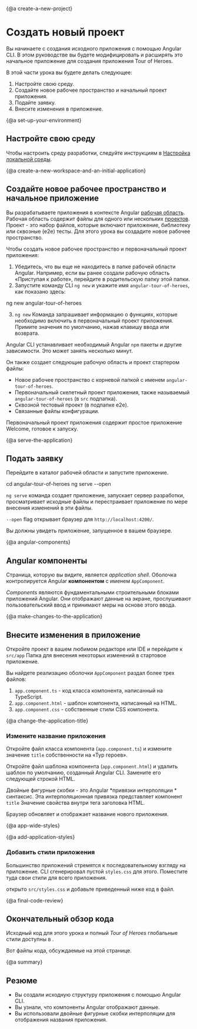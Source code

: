 {@a create-a-new-project}
# Создать новый проект

Вы начинаете с создания исходного приложения с помощью Angular CLI. В этом руководстве вы будете модифицировать и расширять это начальное приложение для создания приложения Tour of Heroes.

В этой части урока вы будете делать следующее:

1. Настройте свою среду.
2. Создайте новое рабочее пространство и начальный проект приложения.
3. Подайте заявку.
4. Внесите изменения в приложение.


{@a set-up-your-environment}
## Настройте свою среду

Чтобы настроить среду разработки, следуйте инструкциям в [Настройка локальной среды](guide/setup-local "Setting up for Local Development").


{@a create-a-new-workspace-and-an-initial-application}
## Создайте новое рабочее пространство и начальное приложение

Вы разрабатываете приложения в контексте Angular [рабочая область](guide/glossary#workspace). Рабочая область содержит файлы для одного или нескольких [проектов](guide/glossary#project). Проект - это набор файлов, которые включают приложение, библиотеку или сквозные (e2e) тесты. Для этого урока вы создадите новое рабочее пространство.

Чтобы создать новое рабочее пространство и первоначальный проект приложения:

  1. Убедитесь, что вы еще не находитесь в папке рабочей области Angular. Например, если вы ранее создали рабочую область «Приступая к работе», перейдите в родительскую папку этой папки.
  2. Запустите команду CLI `ng new` и укажите имя `angular-tour-of-heroes`, как показано здесь:

  <code-example language="sh" class="code-shell">
     ng new angular-tour-of-heroes
  </code-example>

  3. `ng new` Команда запрашивает информацию о функциях, которые необходимо включить в первоначальный проект приложения. Примите значения по умолчанию, нажав клавишу ввода или возврата.

Angular CLI устанавливает необходимый Angular `npm` пакеты и другие зависимости. Это может занять несколько минут.

Он также создает следующие рабочую область и проект стартером файлы:

  * Новое рабочее пространство с корневой папкой с именем `angular-tour-of-heroes`.
  * Первоначальный скелетный проект приложения, также называемый `angular-tour-of-heroes` (в `src` подпапка).
  * Сквозной тестовый проект (в подпапке e2e).
  * Связанные файлы конфигурации.

Первоначальный проект приложения содержит простое приложение Welcome, готовое к запуску.

{@a serve-the-application}
## Подать заявку

Перейдите в каталог рабочей области и запустите приложение.

<code-example language="sh" class="code-shell">
  cd angular-tour-of-heroes
  ng serve --open
</code-example>

<div class="alert is-helpful">

 `ng serve` команда создает приложение, запускает сервер разработки,
просматривает исходные файлы и перестраивает приложение по мере внесения изменений в эти файлы.

 `--open` flag открывает браузер для `http://localhost:4200/`.

</div>

Вы должны увидеть приложение, запущенное в вашем браузере.

{@a angular-components}
## Angular компоненты

Страница, которую вы видите, является _application shell_.
Оболочка контролируется Angular **компонентом** с именем `AppComponent`.

_Components_ являются фундаментальными строительными блоками приложений Angular.
Они отображают данные на экране, прослушивают пользовательский ввод и принимают меры на основе этого ввода.

{@a make-changes-to-the-application}
## Внесите изменения в приложение

Откройте проект в вашем любимом редакторе или IDE и перейдите к `src/app` Папка для внесения некоторых изменений в стартовое приложение.

Вы найдете реализацию оболочки `AppComponent` раздал более трех файлов:

1. `app.component.ts` - код класса компонента, написанный на TypeScript.
1. `app.component.html` - шаблон компонента, написанный на HTML.
1. `app.component.css` - собственные стили CSS компонента.

{@a change-the-application-title}
### Измените название приложения

Откройте файл класса компонента (`app.component.ts`) и измените значение `title` собственности на «Тур героев».

<code-example path="toh-pt0/src/app/app.component.ts" region="set-title" header="app.component.ts (class title property)"></code-example>

Откройте файл шаблона компонента (`app.component.html`) и
удалить шаблон по умолчанию, созданный Angular CLI.
Замените его следующей строкой HTML.

<code-example path="toh-pt0/src/app/app.component.html"
  header="app.component.html (template)"></code-example>

Двойные фигурные скобки - это Angular *привязки интерполяции * синтаксис.
Эта интерполяционная привязка представляет компонент `title` Значение свойства
внутри тега заголовка HTML.

Браузер обновляет и отображает название нового приложения.

{@a app-wide-styles}

{@a add-application-styles}
### Добавить стили приложения

Большинство приложений стремятся к последовательному взгляду на приложение.
CLI сгенерировал пустой `styles.css` для этого.
Поместите туда свои стили для всего приложения.

открыто `src/styles.css` и добавьте приведенный ниже код в файл.

<code-example path="toh-pt0/src/styles.1.css" header="src/styles.css (excerpt)">
</code-example>

{@a final-code-review}
## Окончательный обзор кода

Исходный код для этого урока и полный _Tour of Heroes_ глобальные стили
доступны в <live-example></live-example>.

Вот файлы кода, обсуждаемые на этой странице.

<code-tabs>

  <code-pane header="src/app/app.component.ts" path="toh-pt0/src/app/app.component.ts">
  </code-pane>

  <code-pane header="src/app/app.component.html" path="toh-pt0/src/app/app.component.html">
  </code-pane>

  <code-pane
    header="src/styles.css (excerpt)"
    path="toh-pt0/src/styles.1.css">
  </code-pane>
</code-tabs>

{@a summary}
## Резюме

* Вы создали исходную структуру приложения с помощью Angular CLI.
* Вы узнали, что компоненты Angular отображают данные.
* Вы использовали двойные фигурные скобки интерполяции для отображения названия приложения.
